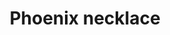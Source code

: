 ---
layout: item
title: Phoenix necklace
item-id: 11090
datatable: true
id: 11090
name: "Phoenix necklace"
members: true
lowalch: 1620
highalch: 2430
examine: "In case of emergency, wear necklace."
monsters:
  - id: 6615
    name: "Scorpia"
    members: true
    combat_level: 225
    wiki_url: "https://oldschool.runescape.wiki/w/Scorpia"
    drops:
      - quantity: "1"
        rarity: 0.0546875
    image: "https://oldschool.runescape.wiki/images/3/35/Scorpia.png?517c9"
---